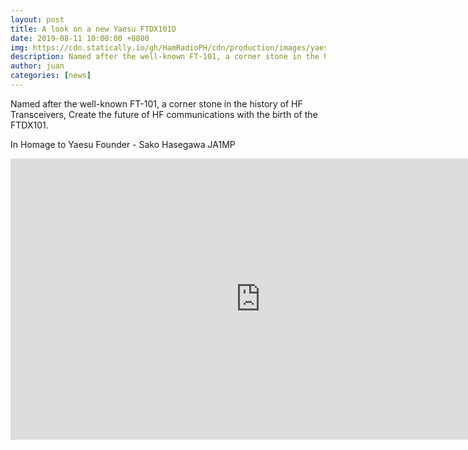 ```yaml
---
layout: post
title: A look on a new Yaesu FTDX101D
date: 2019-08-11 10:00:00 +0800
img: https://cdn.statically.io/gh/HamRadioPH/cdn/production/images/yaesu-ftdx101d.jpg
description: Named after the well-known FT-101, a corner stone in the history of HF Transceivers, Create the future of HF communications with the birth of the FTDX101. In Homage to Yaesu Founder - Sako Hasegawa JA1MP
author: juan
categories: [news]
---
```


Named after the well-known FT-101, a corner stone in the history of HF Transceivers, Create the future of HF communications with the birth of the FTDX101.

In Homage to Yaesu Founder - Sako Hasegawa JA1MP

<center><iframe width="800" height="450" src="https://www.youtube.com/embed/avS51gRJ71s" frameborder="0" allow="accelerometer; autoplay; encrypted-media; gyroscope; picture-in-picture" allowfullscreen></iframe></center>